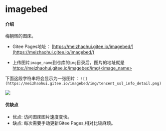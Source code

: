 # imagebed

#### 介绍
梅朝辉的图床。



- Gitee Pages地址： [https://meizhaohui.gitee.io/imagebed/](https://meizhaohui.gitee.io/imagebed/)

- 上传图片`image_name`到仓库的`img`目录后，图片的地址就是 [https://meizhaohui.gitee.io/imagebed/img/<image_name>](https://meizhaohui.gitee.io/imagebed/<image_name>)

下面这段字符串将会显示为一张图片：
`![](https://meizhaohui.gitee.io/imagebed/img/tencent_ssl_info_detail.png)`

![](https://meizhaohui.gitee.io/imagebed/img/tencent_ssl_info_detail.png)

#### 优缺点

- 优点: 访问图床图片速度变快。
- 缺点: 每次需要手动更新Gitee Pages,相对比较麻烦。
